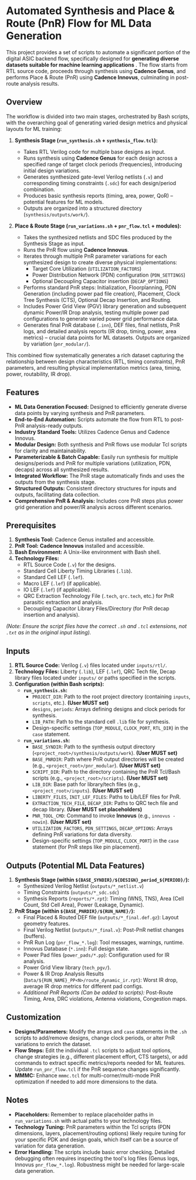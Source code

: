 # Automated Synthesis and Place & Route (PnR) Flow for ML Data Generation

This project provides a set of scripts to automate a significant portion of the digital ASIC backend flow, specifically designed for **generating diverse datasets suitable for machine learning applications** . The flow starts from RTL source code, proceeds through synthesis using **Cadence Genus**, and performs Place & Route (PnR) using **Cadence Innovus**, culminating in post-route analysis results.

## Overview

The workflow is divided into two main stages, orchestrated by Bash scripts, with the overarching goal of generating varied design metrics and physical layouts for ML training:

1.  **Synthesis Stage (`run_synthesis.sh` + `synthesis_flow.tcl`):**
    *   Takes RTL Verilog code for multiple base designs as input.
    *   Runs synthesis using **Cadence Genus** for each design across a specified range of target clock periods (frequencies), introducing initial design variations.
    *   Generates synthesized gate-level Verilog netlists (`.v`) and corresponding timing constraints (`.sdc`) for each design/period combination.
    *   Produces basic synthesis reports (timing, area, power, QoR) – potential features for ML models.
    *   Outputs are organized into a structured directory (`synthesis/outputs/work/`).

2.  **Place & Route Stage (`run_variations.sh` + `pnr_flow.tcl` + modules):**
    *   Takes the synthesized netlists and SDC files produced by the Synthesis Stage as input.
    *   Runs the PnR flow using **Cadence Innovus**.
    *   Iterates through multiple PnR parameter variations for each synthesized design to create diverse physical implementations:
        *   Target Core Utilization (`UTILIZATION_FACTORS`)
        *   Power Distribution Network (PDN) configuration (`PDN_SETTINGS`)
        *   Optional Decoupling Capacitor insertion (`DECAP_OPTIONS`)
    *   Performs standard PnR steps: Initialization, Floorplanning, PDN Generation (including power pad file creation), Placement, Clock Tree Synthesis (CTS), Optional Decap Insertion, and Routing.
    *   Includes Power Grid View (PGV) library generation and subsequent dynamic Power/IR Drop analysis, testing multiple power pad configurations to generate varied power grid performance data.
    *   Generates final PnR database (`.inn`), DEF files, final netlists, PnR logs, and detailed analysis reports (IR drop, timing, power, area metrics) – crucial data points for ML datasets. Outputs are organized by variation (`pnr_modular/`).

This combined flow systematically generates a rich dataset capturing the relationship between design characteristics (RTL, timing constraints), PnR parameters, and resulting physical implementation metrics (area, timing, power, routability, IR drop).

## Features

*   **ML Data Generation Focused:** Designed to efficiently generate diverse data points by varying synthesis and PnR parameters.
*   **End-to-End Automation:** Scripts automate the flow from RTL to post-PnR analysis-ready outputs.
*   **Industry Standard Tools:** Utilizes Cadence Genus and Cadence Innovus.
*   **Modular Design:** Both synthesis and PnR flows use modular Tcl scripts for clarity and maintainability.
*   **Parameterizable & Batch Capable:** Easily run synthesis for multiple designs/periods and PnR for multiple variations (utilization, PDN, decaps) across all synthesized results.
*   **Integrated Workflow:** The PnR stage automatically finds and uses the outputs from the synthesis stage.
*   **Structured Outputs:** Consistent directory structures for inputs and outputs, facilitating data collection.
*   **Comprehensive PnR & Analysis:** Includes core PnR steps plus power grid generation and power/IR analysis across different scenarios.

## Prerequisites

1.  **Synthesis Tool:** Cadence Genus installed and accessible.
2.  **PnR Tool:** **Cadence Innovus** installed and accessible.
3.  **Bash Environment:** A Unix-like environment with Bash shell.
4.  **Technology Files:**
    *   RTL Source Code (`.v`) for the designs.
    *   Standard Cell Liberty Timing Libraries (`.lib`).
    *   Standard Cell LEF (`.lef`).
    *   Macro LEF (`.lef`) (if applicable).
    *   IO LEF (`.lef`) (if applicable).
    *   QRC Extraction Technology File (`.tech`, `qrc.tech`, etc.) for PnR parasitic extraction and analysis.
    *   Decoupling Capacitor Library Files/Directory (for PnR decap insertion and analysis).


*(Note: Ensure the script files have the correct `.sh` and `.tcl` extensions, not `.txt` as in the original input listing).*

## Inputs

1.  **RTL Source Code:** Verilog (`.v`) files located under `inputs/rtl/`.
2.  **Technology Files:** Liberty (`.lib`), LEF (`.lef`), QRC Tech file, Decap library files located under `inputs/` or paths specified in the scripts.
3.  **Configuration (within Bash scripts):**
    *   **`run_synthesis.sh`:**
        *   `PROJECT_DIR`: Path to the root project directory (containing `inputs`, `scripts`, etc.). **(User MUST set)**
        *   `designs`, `periods`: Arrays defining designs and clock periods for synthesis.
        *   `LIB_PATH`: Path to the standard cell `.lib` file for synthesis.
        *   Design-specific settings (`TOP_MODULE`, `CLOCK_PORT`, `RTL_DIR`) in the `case` statement.
    *   **`run_variations.sh`:**
        *   `BASE_SYNDIR`: Path to the synthesis output directory (`<project_root>/synthesis/outputs/work`). **(User MUST set)**
        *   `BASE_PNRDIR`: Path where PnR output directories will be created (e.g., `<project_root>/pnr_modular`). **(User MUST set)**
        *   `SCRIPT_DIR`: Path to the directory containing the PnR Tcl/Bash scripts (e.g., `<project_root>/scripts`). **(User MUST set)**
        *   `LIB_DIR`: Base path for library/tech files (e.g., `<project_root>/inputs`). **(User MUST set)**
        *   `LIBERTY_FILES`, `INIT_LEF_FILES`: Paths to Lib/LEF files for PnR.
        *   `EXTRACTION_TECH_FILE`, `DECAP_DIR`: Paths to QRC tech file and decap library. **(User MUST set placeholders)**
        *   `PNR_TOOL_CMD`: Command to invoke **Innovus** (e.g., `innovus -nowin`). **(User MUST set)**
        *   `UTILIZATION_FACTORS`, `PDN_SETTINGS`, `DECAP_OPTIONS`: Arrays defining PnR variations for data diversity.
        *   Design-specific settings (`TOP_MODULE`, `CLOCK_PORT`) in the `case` statement (for PnR steps like pin placement).

## Outputs (Potential ML Data Features)

1.  **Synthesis Stage (within `${BASE_SYNDIR}/${DESIGN}_period_${PERIOD}/`):**
    *   Synthesized Verilog Netlist (`outputs/*_netlist.v`)
    *   Timing Constraints (`outputs/*_sdc.sdc`)
    *   Synthesis Reports (`reports/*.rpt`): Timing (WNS, TNS), Area (Cell Count, Std Cell Area), Power (Leakage, Dynamic).
2.  **PnR Stage (within `${BASE_PNRDIR}/${RUN_NAME}/`):**
    *   Final Placed & Routed DEF file (`outputs/*_final.def.gz`): Layout geometry features.
    *   Final Verilog Netlist (`outputs/*_final.v`): Post-PnR netlist changes (buffers).
    *   PnR Run Log (`pnr_flow_*.log`): Tool messages, warnings, runtime.
    *   Innovus Database (`*.inn`): Full design state.
    *   Power Pad files (`power_pads/*.pp`): Configuration used for IR analysis.
    *   Power Grid View library (`tech_pgv/`).
    *   Power & IR Drop Analysis Results (`Data/${RUN_NAME}_PP<N>/route_dynamic_ir.rpt`): Worst IR drop, average IR drop metrics for different pad configs.
    *   *Additional PnR Reports (Can be added to scripts):* Post-Route Timing, Area, DRC violations, Antenna violations, Congestion maps.

## Customization

*   **Designs/Parameters:** Modify the arrays and `case` statements in the `.sh` scripts to add/remove designs, change clock periods, or alter PnR variations to enrich the dataset.
*   **Flow Steps:** Edit the individual `.tcl` scripts to adjust tool options, change strategies (e.g., different placement effort, CTS targets), or add commands to extract specific metrics/reports needed for ML features. Update `run_pnr_flow.tcl` if the PnR sequence changes significantly.
*   **MMMC:** Enhance `mmmc.tcl` for multi-corner/multi-mode PnR optimization if needed to add more dimensions to the data.

## Notes

*   **Placeholders:** Remember to replace placeholder paths in `run_variations.sh` with actual paths to your technology files.
*   **Technology Tuning:** PnR parameters within the Tcl scripts (PDN dimensions, layers, placement/routing options) likely require tuning for your specific PDK and design goals, which itself can be a source of variation for data generation.
*   **Error Handling:** The scripts include basic error checking. Detailed debugging often requires inspecting the tool's log files (Genus logs, Innovus `pnr_flow_*.log`). Robustness might be needed for large-scale data generation.
